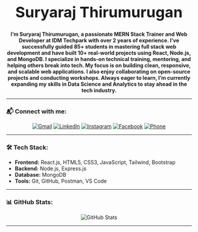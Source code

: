 <h1 align="center" style="font-size: 40px;">Suryaraj Thirumurugan</h1>

<p align="center">
 <strong>
I’m Suryaraj Thirumurugan, a passionate MERN Stack Trainer and Web Developer at IDM Techpark with over 2 years of experience. I’ve successfully guided 85+ students in mastering full stack web development and have built 10+ real-world projects using React, Node.js, and MongoDB. I specialize in hands-on technical training, mentoring, and helping others break into tech. My focus is on building clean, responsive, and scalable web applications. I also enjoy collaborating on open-source projects and conducting workshops. Always eager to learn, I’m currently expanding my skills in Data Science and Analytics to stay ahead in the tech industry.
</strong>

</p>

---

### 📬 Connect with me:

<p align="center">
  <a href="mailto:thirucse2120@gmail.com"><img src="https://img.shields.io/badge/Gmail-red?style=for-the-badge&logo=gmail&logoColor=white" alt="Gmail"/></a>
  <a href="https://www.linkedin.com/in/suryaraj-thirumuruga-8807b7279/"><img src="https://img.shields.io/badge/LinkedIn-blue?style=for-the-badge&logo=linkedin&logoColor=white" alt="LinkedIn"/></a>
  <a href="https://www.instagram.com/suryaraj_thiru_21/"><img src="https://img.shields.io/badge/Instagram-purple?style=for-the-badge&logo=instagram&logoColor=white" alt="Instagram"/></a>
  <a href="https://www.facebook.com/public/Suryaraj-Thirumurugan/"><img src="https://img.shields.io/badge/Facebook-1877F2?style=for-the-badge&logo=facebook&logoColor=white" alt="Facebook"/></a>
  <a href="tel:+919715459176"><img src="https://img.shields.io/badge/Call-Phone-green?style=for-the-badge&logo=phone&logoColor=white" alt="Phone"/></a>
</p>

---

### 🛠️ Tech Stack:
- **Frontend:** React.js, HTML5, CSS3, JavaScript, Tailwind, Bootstrap  
- **Backend:** Node.js, Express.js  
- **Database:** MongoDB  
- **Tools:** Git, GitHub, Postman, VS Code  

---

### 📊 GitHub Stats:

<p align="center">
  <img src="https://github-readme-stats.vercel.app/api?username=suryaraj-thirumuruga-idm&show_icons=true&theme=radical" alt="GitHub Stats"/>
</p>

---

<!---
suryaraj-thirumuruga-idm/suryaraj-thirumuruga-idm is a ✨ special ✨ repository because its `README.md` (this file) appears on your GitHub profile.
You can click the Preview link to take a look at your changes.
--->
